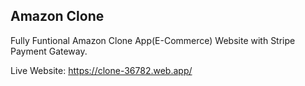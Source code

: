 ## Amazon Clone

Fully Funtional Amazon Clone App(E-Commerce) Website with Stripe Payment Gateway.

Live Website: https://clone-36782.web.app/
